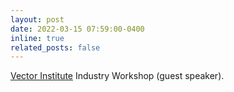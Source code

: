 ```yaml
---
layout: post
date: 2022-03-15 07:59:00-0400
inline: true
related_posts: false
---
```


[Vector Institute](https://vectorinstitute.ai/) Industry Workshop (guest speaker).
